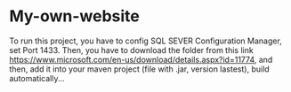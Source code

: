 # My-own-website
To run this project, you have to config SQL SEVER Configuration Manager, set Port 1433. Then, you have to download the folder from this link https://www.microsoft.com/en-us/download/details.aspx?id=11774, and then, add it into your maven project (file with .jar, version lastest), build automatically...
